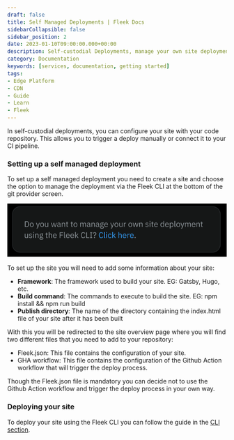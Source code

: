 ```yaml
---
draft: false
title: Self Managed Deployments | Fleek Docs 
sidebarCollapsible: false
sidebar_position: 2
date: 2023-01-10T09:00:00.000+00:00
description: Self-custodial Deployments, manage your own site deployment using the Fleek CLI.
category: Documentation
keywords: [services, documentation, getting started]
tags:
- Edge Platform
- CDN
- Guide
- Learn
- Fleek
---
```


In self-custodial deployments, you can configure your site with your code repository. This allows you to trigger a deploy manually or connect it to your CI pipeline.

### Setting up a self managed deployment

To set up a self managed deployment you need to create a site and choose the option to manage the deployment via the Fleek CLI at the bottom of the git provider screen.

[![Self Manage deployment](../images/self-managed.png)](../images/self-managed.png)

To set up the site you will need to add some information about your site:

- **Framework**: The framework used to build your site. EG: Gatsby, Hugo, etc.
- **Build command**: The commands to execute to build the site. EG: npm install && npm run build
- **Publish directory**: The name of the directory containing the index.html file of your site after it has been built

With this you will be redirected to the site overview page where you will find two different files that you need to add to your repository:

- Fleek.json: This file contains the configuration of your site.
- GHA workflow: This file contains the configuration of the Github Action workflow that will trigger the deploy process.

Though the Fleek.json file is mandatory you can decide not to use the Github Action workflow and trigger the deploy process in your own way.

### Deploying your site

To deploy your site using the Fleek CLI you can follow the guide in the [CLI section](/docs/cli/sites).

